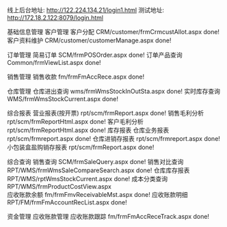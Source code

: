 线上后台地址: http://122.224.134.21/login1.html
测试地址: http://172.18.2.122:8079/login.html


基础信息管理
    客户管理
        客户分配                        CRM/customer/frmCrmcustAllot.aspx               done!
        客户资料维护                     CRM/customer/customerManage.aspx                done!

订单管理
    简易订单                            SCM/frmPOSOrder.aspx                             done!
    订单产品查询                          Common/frmViewList.aspx                         done!

销售管理
    销售收款                            fm/frmFmAccRece.aspx                            done!

仓库管理
    仓库进出查询                          wms/frmWmsStockInOutSta.aspx                    done!
    实时库存查询                          WMS/frmWmsStockCurrent.aspx                     done!

综合报表
    营业报表(按开票)                       rpt/scm/frmReport.aspx                          done!
    销售毛利分析                          rpt/scm/frmReportHtml.aspx                      done!
    客户毛利分析                          rpt/scm/frmReportHtml.aspx                      done!
    库存报表
        仓库业务报表                      rpt/scm/frmreport.aspx                          done!
        仓库进销存报表                     rpt/scm/frmreport.aspx                          done!
        小包装盒盐购销存报表                  rpt/scm/frmReport.aspx                       done!

综合查询
    销售查询                             SCM/frmSaleQuery.aspx                          done!
    销售对比查询                          RPT/WMS/frmWmsSaleCompareSearch.aspx            done!
    仓库库存报表                          RPT/WMS/rptWmsStockCurrent.aspx                 done!
    成本分类查询                          RPT/WMS/frmProductCostView.aspx                 
    应收账款余额                          fm/frmFmvReceivableMst.aspx                     done!
    应收账款明细                          RPT/FM/frmFmAccountRecList.aspx                 done!

资金管理
    应收账款管理
        应收账款跟踪                      fm/frmFmAccReceTrack.aspx                       done!
